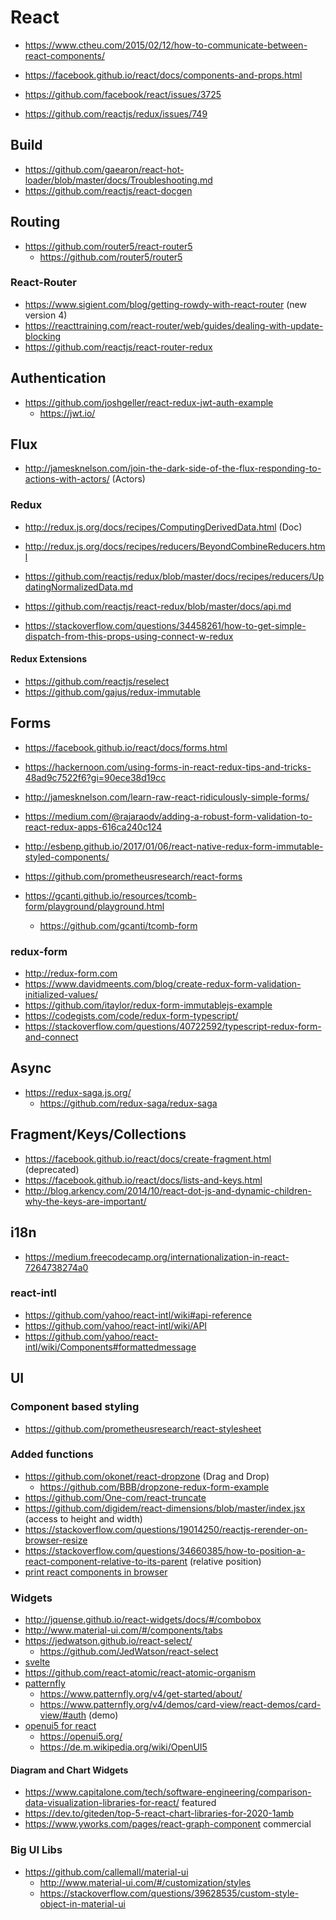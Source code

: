 # React

* https://www.ctheu.com/2015/02/12/how-to-communicate-between-react-components/
* https://facebook.github.io/react/docs/components-and-props.html

* https://github.com/facebook/react/issues/3725
* https://github.com/reactjs/redux/issues/749

## Build

* https://github.com/gaearon/react-hot-loader/blob/master/docs/Troubleshooting.md
* https://github.com/reactjs/react-docgen

## Routing

* https://github.com/router5/react-router5
  + https://github.com/router5/router5

### React-Router

* https://www.sigient.com/blog/getting-rowdy-with-react-router (new version 4)
* https://reacttraining.com/react-router/web/guides/dealing-with-update-blocking
* https://github.com/reactjs/react-router-redux

## Authentication

* https://github.com/joshgeller/react-redux-jwt-auth-example
  + https://jwt.io/

## Flux

* http://jamesknelson.com/join-the-dark-side-of-the-flux-responding-to-actions-with-actors/ (Actors)

### Redux

* http://redux.js.org/docs/recipes/ComputingDerivedData.html (Doc)
* http://redux.js.org/docs/recipes/reducers/BeyondCombineReducers.html
* https://github.com/reactjs/redux/blob/master/docs/recipes/reducers/UpdatingNormalizedData.md
* https://github.com/reactjs/react-redux/blob/master/docs/api.md

* https://stackoverflow.com/questions/34458261/how-to-get-simple-dispatch-from-this-props-using-connect-w-redux

#### Redux Extensions

* https://github.com/reactjs/reselect
* https://github.com/gajus/redux-immutable

## Forms

* https://facebook.github.io/react/docs/forms.html
* https://hackernoon.com/using-forms-in-react-redux-tips-and-tricks-48ad9c7522f6?gi=90ece38d19cc
* http://jamesknelson.com/learn-raw-react-ridiculously-simple-forms/
* https://medium.com/@rajaraodv/adding-a-robust-form-validation-to-react-redux-apps-616ca240c124
* http://esbenp.github.io/2017/01/06/react-native-redux-form-immutable-styled-components/

* https://github.com/prometheusresearch/react-forms
* https://gcanti.github.io/resources/tcomb-form/playground/playground.html
  + https://github.com/gcanti/tcomb-form

### redux-form

* http://redux-form.com
* https://www.davidmeents.com/blog/create-redux-form-validation-initialized-values/
* https://github.com/itaylor/redux-form-immutablejs-example
* https://codegists.com/code/redux-form-typescript/
* https://stackoverflow.com/questions/40722592/typescript-redux-form-and-connect

## Async

* https://redux-saga.js.org/
  + https://github.com/redux-saga/redux-saga

## Fragment/Keys/Collections

* https://facebook.github.io/react/docs/create-fragment.html (deprecated)
* https://facebook.github.io/react/docs/lists-and-keys.html
* http://blog.arkency.com/2014/10/react-dot-js-and-dynamic-children-why-the-keys-are-important/

## i18n

* https://medium.freecodecamp.org/internationalization-in-react-7264738274a0

### react-intl

* https://github.com/yahoo/react-intl/wiki#api-reference
* https://github.com/yahoo/react-intl/wiki/API
* https://github.com/yahoo/react-intl/wiki/Components#formattedmessage

## UI

### Component based styling

* https://github.com/prometheusresearch/react-stylesheet

### Added functions

* https://github.com/okonet/react-dropzone (Drag and Drop)
  + https://github.com/BBB/dropzone-redux-form-example
* https://github.com/One-com/react-truncate
* https://github.com/digidem/react-dimensions/blob/master/index.jsx (access to height and width)
* https://stackoverflow.com/questions/19014250/reactjs-rerender-on-browser-resize
* https://stackoverflow.com/questions/34660385/how-to-position-a-react-component-relative-to-its-parent (relative position)
* [print react components in browser](https://github.com/gregnb/react-to-print)

### Widgets

* http://jquense.github.io/react-widgets/docs/#/combobox
* http://www.material-ui.com/#/components/tabs
* https://jedwatson.github.io/react-select/
  + https://github.com/JedWatson/react-select
* [svelte](https://madewithsvelte.com/)
* https://github.com/react-atomic/react-atomic-organism
* [patternfly](https://github.com/patternfly)
  + https://www.patternfly.org/v4/get-started/about/
  + https://www.patternfly.org/v4/demos/card-view/react-demos/card-view/#auth (demo)
* [openui5 for react](https://github.com/SAP/ui5-webcomponents-react)
  + https://openui5.org/
  + https://de.m.wikipedia.org/wiki/OpenUI5

#### Diagram and Chart Widgets

* https://www.capitalone.com/tech/software-engineering/comparison-data-visualization-libraries-for-react/ featured
* https://dev.to/giteden/top-5-react-chart-libraries-for-2020-1amb
* https://www.yworks.com/pages/react-graph-component commercial

### Big UI Libs

* https://github.com/callemall/material-ui
  + http://www.material-ui.com/#/customization/styles
  + https://stackoverflow.com/questions/39628535/custom-style-object-in-material-ui
